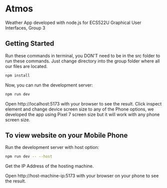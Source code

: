 # Atmos

Weather App developed with node.js for ECS522U Graphical User Interfaces, Group 3

## Getting Started 

Run these commands in terminal, you DON'T need to be in the src folder to run these commands.
Just change directory into the group folder where all our files are located.

```bash
npm install
```

Now, you can run the development server:

```bash
npm run dev
```

Open http://localhost:5173 with your browser to see the result. Click inspect element and change device screen size to any of the Phone options, we developed the app using Pixel 7 screen size but it will work with any phone screen size.


## To view website on your Mobile Phone

Run the development server with host option:

```bash
npm run dev -- --host
```

Get the IP Address of the hosting machine.

Open http://host-machine-ip:5173 with your browser on your phone to see the result.
